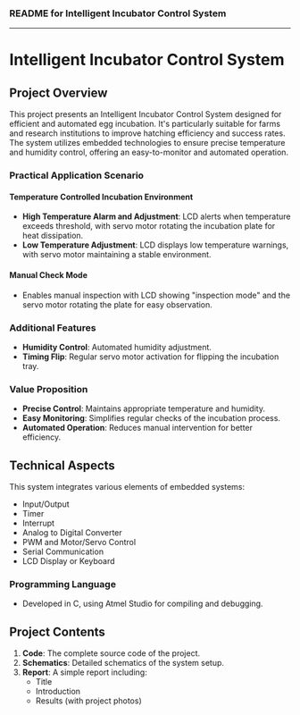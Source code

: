 ### README for Intelligent Incubator Control System

---

# Intelligent Incubator Control System

## Project Overview

This project presents an Intelligent Incubator Control System designed for efficient and automated egg incubation. It's particularly suitable for farms and research institutions to improve hatching efficiency and success rates. The system utilizes embedded technologies to ensure precise temperature and humidity control, offering an easy-to-monitor and automated operation.

### Practical Application Scenario

#### Temperature Controlled Incubation Environment
- **High Temperature Alarm and Adjustment**: LCD alerts when temperature exceeds threshold, with servo motor rotating the incubation plate for heat dissipation.
- **Low Temperature Adjustment**: LCD displays low temperature warnings, with servo motor maintaining a stable environment.

#### Manual Check Mode
- Enables manual inspection with LCD showing "inspection mode" and the servo motor rotating the plate for easy observation.

### Additional Features
- **Humidity Control**: Automated humidity adjustment.
- **Timing Flip**: Regular servo motor activation for flipping the incubation tray.

### Value Proposition
- **Precise Control**: Maintains appropriate temperature and humidity.
- **Easy Monitoring**: Simplifies regular checks of the incubation process.
- **Automated Operation**: Reduces manual intervention for better efficiency.

## Technical Aspects

This system integrates various elements of embedded systems:
- Input/Output
- Timer
- Interrupt
- Analog to Digital Converter
- PWM and Motor/Servo Control
- Serial Communication
- LCD Display or Keyboard

### Programming Language
- Developed in C, using Atmel Studio for compiling and debugging.

## Project Contents

1. **Code**: The complete source code of the project.
2. **Schematics**: Detailed schematics of the system setup.
3. **Report**: A simple report including:
   - Title
   - Introduction
   - Results (with project photos)

